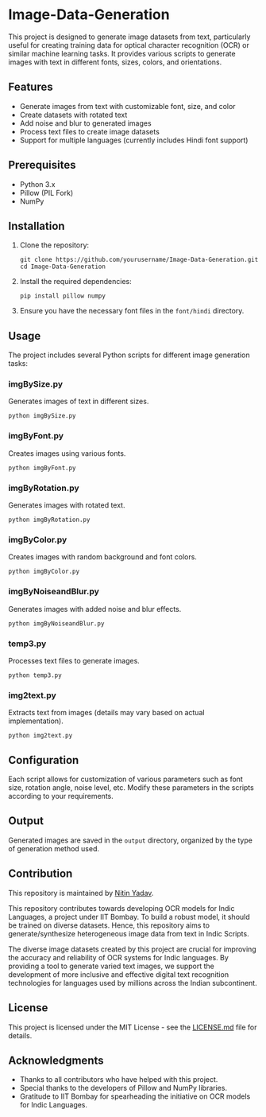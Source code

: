# Image-Data-Generation

This project is designed to generate image datasets from text, particularly useful for creating training data for optical character recognition (OCR) or similar machine learning tasks. It provides various scripts to generate images with text in different fonts, sizes, colors, and orientations.

## Features

- Generate images from text with customizable font, size, and color
- Create datasets with rotated text
- Add noise and blur to generated images
- Process text files to create image datasets
- Support for multiple languages (currently includes Hindi font support)

## Prerequisites

- Python 3.x
- Pillow (PIL Fork)
- NumPy

## Installation

1. Clone the repository:
   ```
   git clone https://github.com/yourusername/Image-Data-Generation.git
   cd Image-Data-Generation
   ```

2. Install the required dependencies:
   ```
   pip install pillow numpy
   ```

3. Ensure you have the necessary font files in the `font/hindi` directory.

## Usage

The project includes several Python scripts for different image generation tasks:

### imgBySize.py

Generates images of text in different sizes.

```
python imgBySize.py
```

### imgByFont.py

Creates images using various fonts.

```
python imgByFont.py
```

### imgByRotation.py

Generates images with rotated text.

```
python imgByRotation.py
```

### imgByColor.py

Creates images with random background and font colors.

```
python imgByColor.py
```

### imgByNoiseandBlur.py

Generates images with added noise and blur effects.

```
python imgByNoiseandBlur.py
```

### temp3.py

Processes text files to generate images.

```
python temp3.py
```

### img2text.py

Extracts text from images (details may vary based on actual implementation).

```
python img2text.py
```

## Configuration

Each script allows for customization of various parameters such as font size, rotation angle, noise level, etc. Modify these parameters in the scripts according to your requirements.

## Output

Generated images are saved in the `output` directory, organized by the type of generation method used.

## Contribution

This repository is maintained by [Nitin Yadav](https://github.com/NitinYadav1511).

This repository contributes towards developing OCR models for Indic Languages, a project under IIT Bombay. To build a robust model, it should be trained on diverse datasets. Hence, this repository aims to generate/synthesize heterogeneous image data from text in Indic Scripts. 

The diverse image datasets created by this project are crucial for improving the accuracy and reliability of OCR systems for Indic languages. By providing a tool to generate varied text images, we support the development of more inclusive and effective digital text recognition technologies for languages used by millions across the Indian subcontinent.

## License

This project is licensed under the MIT License - see the [LICENSE.md](LICENSE.md) file for details.

## Acknowledgments

- Thanks to all contributors who have helped with this project.
- Special thanks to the developers of Pillow and NumPy libraries.
- Gratitude to IIT Bombay for spearheading the initiative on OCR models for Indic Languages.
